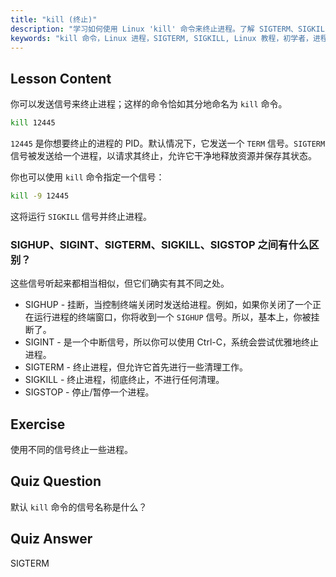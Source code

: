 ```yaml
---
title: "kill (终止)"
description: "学习如何使用 Linux 'kill' 命令来终止进程。了解 SIGTERM、SIGKILL 和其他用于进程管理的信号。立即开始学习！"
keywords: "kill 命令，Linux 进程，SIGTERM, SIGKILL, Linux 教程，初学者，进程管理，Linux 指南"
---
```


## Lesson Content

你可以发送信号来终止进程；这样的命令恰如其分地命名为 `kill` 命令。

```bash
kill 12445
```

`12445` 是你想要终止的进程的 PID。默认情况下，它发送一个 `TERM` 信号。`SIGTERM` 信号被发送给一个进程，以请求其终止，允许它干净地释放资源并保存其状态。

你也可以使用 `kill` 命令指定一个信号：

```bash
kill -9 12445
```

这将运行 `SIGKILL` 信号并终止进程。

### SIGHUP、SIGINT、SIGTERM、SIGKILL、SIGSTOP 之间有什么区别？

这些信号听起来都相当相似，但它们确实有其不同之处。

- SIGHUP - 挂断，当控制终端关闭时发送给进程。例如，如果你关闭了一个正在运行进程的终端窗口，你将收到一个 `SIGHUP` 信号。所以，基本上，你被挂断了。
- SIGINT - 是一个中断信号，所以你可以使用 Ctrl-C，系统会尝试优雅地终止进程。
- SIGTERM - 终止进程，但允许它首先进行一些清理工作。
- SIGKILL - 终止进程，彻底终止，不进行任何清理。
- SIGSTOP - 停止/暂停一个进程。

## Exercise

使用不同的信号终止一些进程。

## Quiz Question

默认 `kill` 命令的信号名称是什么？

## Quiz Answer

SIGTERM
